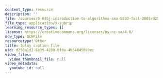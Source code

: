 ```yaml
---
content_type: resource
description: ''
file: /courses/6-046j-introduction-to-algorithms-sma-5503-fall-2005/d256a1d26b3942000f0a4b54045609ec_whjt_N9uYFI.srt
file_type: application/x-subrip
learning_resource_types: []
license: https://creativecommons.org/licenses/by-nc-sa/4.0/
ocw_type: OCWFile
resourcetype: Other
title: 3play caption file
uid: d256a1d2-6b39-4200-0f0a-4b54045609ec
video_files:
  video_thumbnail_file: null
video_metadata:
  youtube_id: null
---
```

